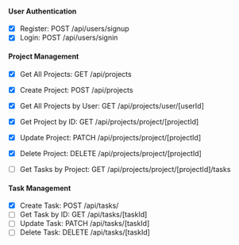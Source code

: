 #### User Authentication

- [x] Register: POST /api/users/signup
- [x] Login: POST /api/users/signin

#### Project Management

- [x] Get All Projects: GET /api/projects
- [x] Create Project: POST /api/projects
- [x] Get All Projects by User: GET /api/projects/user/[userId]
- [x] Get Project by ID: GET /api/projects/project/[projectId]
- [x] Update Project: PATCH /api/projects/project/[projectId]
- [x] Delete Project: DELETE /api/projects/project/[projectId]

- [ ] Get Tasks by Project: GET /api/projects/project/[projectId]/tasks

#### Task Management

- [x] Create Task: POST /api/tasks/
- [ ] Get Task by ID: GET /api/tasks/[taskId]
- [ ] Update Task: PATCH /api/tasks/[taskId]
- [ ] Delete Task: DELETE /api/tasks/[taskId]
